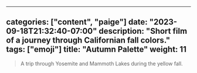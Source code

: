 
---
categories: ["content", "paige"]
date: "2023-09-18T21:32:40-07:00"
description: "Short film of a journey through Californian fall colors."
tags: ["emoji"]
title: "Autumn Palette"
weight: 11
---

> A trip through Yosemite and Mammoth Lakes during the yellow fall.

